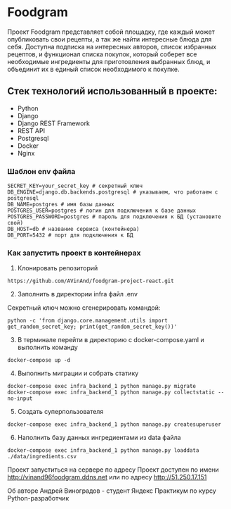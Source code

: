 # Foodgram
Проект Foodgram представляет собой площадку, где каждый может опубликовать свои рецепты,
а так же найти интересные блюда для себя. Доступна подписка на интересных авторов, список избранных рецептов,
и функционал списка покупок, который соберет все необходимые ингредиенты для приготовления выбранных блюд, 
и объединит их в единый список необходимого к покупке.

## Стек технологий использованный в проекте:
 - Python
 - Django
 - Django REST Framework
 - REST API
 - Postgresql
 - Docker
 - Nginx

### Шаблон env файла
```
SECRET_KEY=your_secret_key # секретный ключ
DB_ENGINE=django.db.backends.postgresql # указываем, что работаем с postgresql
DB_NAME=postgres # имя базы данных
POSTGRES_USER=postgres # логин для подключения к базе данных
POSTGRES_PASSWORD=postgres # пароль для подключения к БД (установите свой)
DB_HOST=db # название сервиса (контейнера)
DB_PORT=5432 # порт для подключения к БД
```
### Как запустить проект в контейнерах
1. Клонировать репозиторий
```
https://github.com/AVinAnd/foodgram-project-react.git
```
2. Заполнить в директории infra файл .env

Секретный ключ можно сгенерировать командой:
```
python -c 'from django.core.management.utils import get_random_secret_key; print(get_random_secret_key())'
```
3. В терминале перейти в директорию с docker-compose.yaml и выполнить команду
```
docker-compose up -d
```
4. Выполнить миграции и собрать статику
```
docker-compose exec infra_backend_1 python manage.py migrate
docker-compose exec infra_backend_1 python manage.py collectstatic --no-input
```
5. Создать суперпользователя
```
docker-compose exec infra_backend_1 python manage.py createsuperuser
```
6. Наполнить базу данных ингредиентами из data файла
```
docker-compose exec infra_backend_1 python manage.py loaddata ./data/ingredients.csv
```

Проект запуститься на сервере по адресу
Проект доступен по имени http://vinand96foodgram.ddns.net 
или по адресу http://51.250.17.151
 

Об авторе
Андрей Виноградов - студент Яндекс Практикум по курсу Python-разработчик